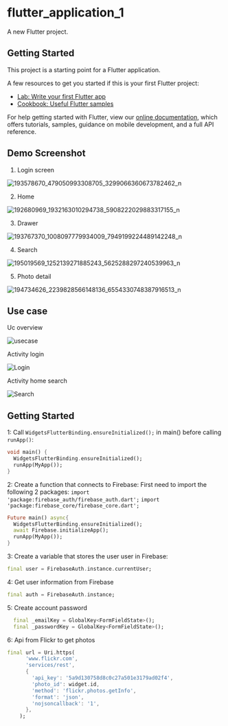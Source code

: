 # flutter_application_1

A new Flutter project.

## Getting Started

This project is a starting point for a Flutter application.

A few resources to get you started if this is your first Flutter project:

- [Lab: Write your first Flutter app](https://flutter.dev/docs/get-started/codelab)
- [Cookbook: Useful Flutter samples](https://flutter.dev/docs/cookbook)

For help getting started with Flutter, view our
[online documentation](https://flutter.dev/docs), which offers tutorials,
samples, guidance on mobile development, and a full API reference.


## Demo Screenshot

1. Login screen

![193578670_479050993308705_3299066360673782462_n](https://user-images.githubusercontent.com/52647821/121268573-6d7fec00-c8e8-11eb-87ac-6f2e5af35bf4.png)

2. Home

![192680969_1932163010294738_5908222029883317155_n](https://user-images.githubusercontent.com/52647821/121268763-bcc61c80-c8e8-11eb-9187-71247991f8f6.png)

3. Drawer

![193767370_1008097779934009_7949199224489142248_n](https://user-images.githubusercontent.com/52647821/121268819-e121f900-c8e8-11eb-861b-e733372c6ee6.png)

4. Search

![195019569_1252139271885243_5625288297240539963_n](https://user-images.githubusercontent.com/52647821/121268868-fbf46d80-c8e8-11eb-82ca-bf13d7cf3256.png)

5. Photo detail

![194734626_2239828566148136_6554330748387916513_n](https://user-images.githubusercontent.com/52647821/121268919-11699780-c8e9-11eb-8dd8-9a808e1a7324.png)


## Use case

Uc overview

![usecase](https://user-images.githubusercontent.com/52647821/121274260-55ae6500-c8f4-11eb-86d4-2e29b0d9c490.PNG)

Activity login

![Login](https://user-images.githubusercontent.com/52647821/121274343-82627c80-c8f4-11eb-977a-23e15c517465.PNG)

Activity home search

![Search](https://user-images.githubusercontent.com/52647821/121274381-93ab8900-c8f4-11eb-9cdf-0d30d6f27305.PNG)


## Getting Started

1: Call `WidgetsFlutterBinding.ensureInitialized();` in main() before calling `runApp()`:

```dart
void main() {
  WidgetsFlutterBinding.ensureInitialized();
  runApp(MyApp());
}
```

2: Create a function that connects to Firebase:
First need to import the following 2 packages:
`import 'package:firebase_auth/firebase_auth.dart';`
`import 'package:firebase_core/firebase_core.dart';`

```dart
Future main() async{
  WidgetsFlutterBinding.ensureInitialized();
  await Firebase.initializeApp();
  runApp(MyApp());
}
```

3: Create a variable that stores the user user in Firebase:
```dart
final user = FirebaseAuth.instance.currentUser;
```

4: Get user information from Firebase
```dart
final auth = FirebaseAuth.instance;
```

5: Create account password
```dart
  final _emailKey = GlobalKey<FormFieldState>();
  final _passwordKey = GlobalKey<FormFieldState>();
```

6: Api from Flickr to get photos
```dart
final url = Uri.https(
      'www.flickr.com',
      'services/rest',
      {
        'api_key': '5a9d130758d8c0c27a501e3179ad02f4',
        'photo_id': widget.id,
        'method': 'flickr.photos.getInfo',
        'format': 'json',
        'nojsoncallback': '1',
      },
    );
```
